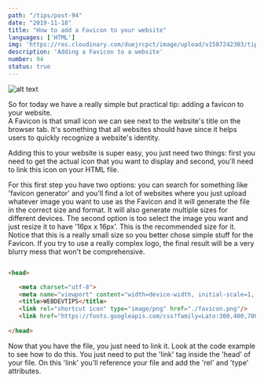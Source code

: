 ```yaml
---
path: "/tips/post-94"
date: "2019-11-18"
title: "How to add a Favicon to your website"
languages: ['HTML']
img: 'https://res.cloudinary.com/duejrcpct/image/upload/v1587242303/tips/94-1_v17nva.png'
description: 'Adding a Favicon to a website'
number: 94
status: true
---
```


![alt text](https://res.cloudinary.com/duejrcpct/image/upload/v1587242303/tips/94-2_wbrgum.png "Favicon")

So for today we have a really simple but practical tip: adding a favicon to your website.  
A Favicon is that small icon we can see next to the website's title on the browser tab. It's something that all websites should have since it helps users to quickly recognize a website's identity.

Adding this to your website is super easy, you just need two things: first you need to get the actual icon that you want to display and second, you'll need to link this icon on your HTML file.

For this first step you have two options: you can search for something like 'favicon generator' and you'll find a lot of websites where you just upload whatever image you want to use as the Favicon and it will generate the file in the correct size and format. It will also generate multiple sizes for different devices. The second option is too select the image you want and just resize it to have '16px x 16px'. This is the recommended size for it. Notice that this is a really small size so you better chose simple stuff for the Favicon. If you try to use a really complex logo, the final result will be a very blurry mess that won't be comprehensive.

 ```html
 
<head>

    <meta charset="utf-8">
    <meta name="viewport" content="width=device-width, initial-scale=1, shrink-to-fit=no">
    <title>WEBDEVTIPS</title>
    <link rel="shortcut icon" type="image/png" href="./favicon.png"/>
    <link href="https://fonts.googleapis.com/css?family=Lato:300,400,700,900&display=swap" rel="stylesheet">
    
</head>

 ```

Now that you have the file, you just need to link it. Look at the code example to see how to do this. You just need to put the 'link' tag inside the 'head' of your file. On this 'link' you'll reference your file and add the 'rel' and 'type' attributes.